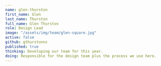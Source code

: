 ```yaml
---
name: glen-thurston
first_name: Glen
last_name: Thurston
full_name: Glen Thurston
role: Design Lead
image: "/assets/img/team/glen-square.jpg"
active: false
github: gthurstonnz
published: true
thinking: Developing our team for this year.
doing: Responsible for the design team plus the process we use here.
---
```

